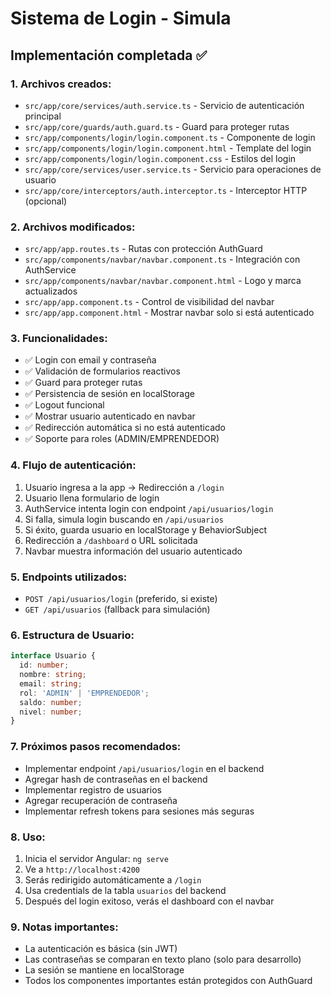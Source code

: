 # Sistema de Login - Simula

## Implementación completada ✅

### 1. Archivos creados:
- `src/app/core/services/auth.service.ts` - Servicio de autenticación principal
- `src/app/core/guards/auth.guard.ts` - Guard para proteger rutas
- `src/app/components/login/login.component.ts` - Componente de login
- `src/app/components/login/login.component.html` - Template del login
- `src/app/components/login/login.component.css` - Estilos del login
- `src/app/core/services/user.service.ts` - Servicio para operaciones de usuario
- `src/app/core/interceptors/auth.interceptor.ts` - Interceptor HTTP (opcional)

### 2. Archivos modificados:
- `src/app/app.routes.ts` - Rutas con protección AuthGuard
- `src/app/components/navbar/navbar.component.ts` - Integración con AuthService
- `src/app/components/navbar/navbar.component.html` - Logo y marca actualizados
- `src/app/app.component.ts` - Control de visibilidad del navbar
- `src/app/app.component.html` - Mostrar navbar solo si está autenticado

### 3. Funcionalidades:
- ✅ Login con email y contraseña
- ✅ Validación de formularios reactivos
- ✅ Guard para proteger rutas
- ✅ Persistencia de sesión en localStorage
- ✅ Logout funcional
- ✅ Mostrar usuario autenticado en navbar
- ✅ Redirección automática si no está autenticado
- ✅ Soporte para roles (ADMIN/EMPRENDEDOR)

### 4. Flujo de autenticación:
1. Usuario ingresa a la app → Redirección a `/login`
2. Usuario llena formulario de login
3. AuthService intenta login con endpoint `/api/usuarios/login`
4. Si falla, simula login buscando en `/api/usuarios`
5. Si éxito, guarda usuario en localStorage y BehaviorSubject
6. Redirección a `/dashboard` o URL solicitada
7. Navbar muestra información del usuario autenticado

### 5. Endpoints utilizados:
- `POST /api/usuarios/login` (preferido, si existe)
- `GET /api/usuarios` (fallback para simulación)

### 6. Estructura de Usuario:
```typescript
interface Usuario {
  id: number;
  nombre: string;
  email: string;
  rol: 'ADMIN' | 'EMPRENDEDOR';
  saldo: number;
  nivel: number;
}
```

### 7. Próximos pasos recomendados:
- Implementar endpoint `/api/usuarios/login` en el backend
- Agregar hash de contraseñas en el backend
- Implementar registro de usuarios
- Agregar recuperación de contraseña
- Implementar refresh tokens para sesiones más seguras

### 8. Uso:
1. Inicia el servidor Angular: `ng serve`
2. Ve a `http://localhost:4200`
3. Serás redirigido automáticamente a `/login`
4. Usa credentials de la tabla `usuarios` del backend
5. Después del login exitoso, verás el dashboard con el navbar

### 9. Notas importantes:
- La autenticación es básica (sin JWT)
- Las contraseñas se comparan en texto plano (solo para desarrollo)
- La sesión se mantiene en localStorage
- Todos los componentes importantes están protegidos con AuthGuard
